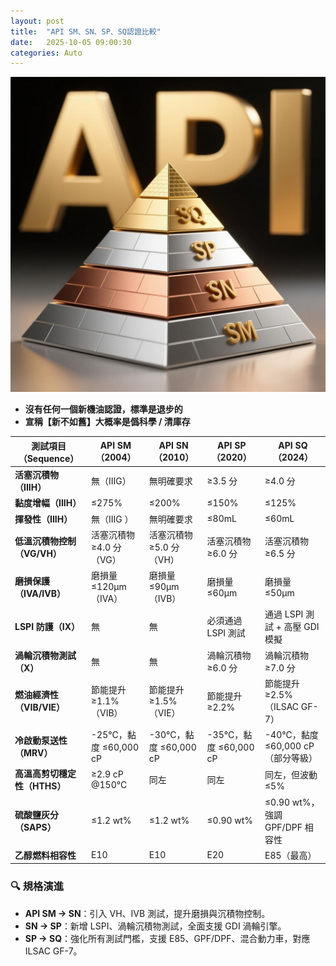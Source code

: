 ```yaml
---
layout: post
title:  "API SM、SN、SP、SQ認證比較"
date:   2025-10-05 09:00:30
categories: Auto
---
```


![API認證金字塔](/images/20251007_122034.png)

- **沒有任何一個新機油認證，標準是退步的**
- **宣稱【新不如舊】大概率是僞科學 / 清庫存**

| 測試項目（Sequence） | API SM（2004） | API SN（2010） | API SP（2020） | API SQ（2024） |
|----------------------|----------------|----------------|----------------|----------------|
| **活塞沉積物（IIIH）** | 無（IIIG） | 無明確要求| ≥3.5 分 | ≥4.0 分|
| **黏度增幅（IIIH）** | ≤275% | ≤200% | ≤150%| ≤125% |
| **揮發性（IIIH）** | 無（IIIG ） | 無明確要求|≤80mL | ≤60mL |
| **低溫沉積物控制（VG/VH）** | 活塞沉積物 ≥4.0 分（VG） | 活塞沉積物 ≥5.0 分（VH） | 活塞沉積物 ≥6.0 分 | 活塞沉積物 ≥6.5 分 |
| **磨損保護（IVA/IVB）** | 磨損量 ≤120μm（IVA） | 磨損量 ≤90μm（IVB） | 磨損量 ≤60μm | 磨損量 ≤50μm |
| **LSPI 防護（IX）** | 無 | 無 | 必須通過 LSPI 測試 | 通過 LSPI 測試 + 高壓 GDI 模擬 |
| **渦輪沉積物測試（X）** | 無 | 無 | 渦輪沉積物 ≥6.0 分 | 渦輪沉積物 ≥7.0 分 |
| **燃油經濟性（VIB/VIE）** | 節能提升 ≥1.1%（VIB） | 節能提升 ≥1.5%（VIE） | 節能提升 ≥2.2% | 節能提升 ≥2.5%（ILSAC GF-7） |
| **冷啟動泵送性（MRV）** | -25°C，黏度 ≤60,000 cP | -30°C，黏度 ≤60,000 cP | -35°C，黏度 ≤60,000 cP | -40°C，黏度 ≤60,000 cP（部分等級） |
| **高溫高剪切穩定性（HTHS）** | ≥2.9 cP @150°C | 同左 | 同左 | 同左，但波動 ≤5% |
| **硫酸鹽灰分（SAPS）** | ≤1.2 wt% | ≤1.2 wt% | ≤0.90 wt% | ≤0.90 wt%，強調 GPF/DPF 相容性 |
| **乙醇燃料相容性** | E10 | E10 | E20 | E85（最高） |



### 🔍 規格演進

- **API SM → SN**：引入 VH、IVB 測試，提升磨損與沉積物控制。
- **SN → SP**：新增 LSPI、渦輪沉積物測試，全面支援 GDI 渦輪引擎。
- **SP → SQ**：強化所有測試門檻，支援 E85、GPF/DPF、混合動力車，對應 ILSAC GF-7。